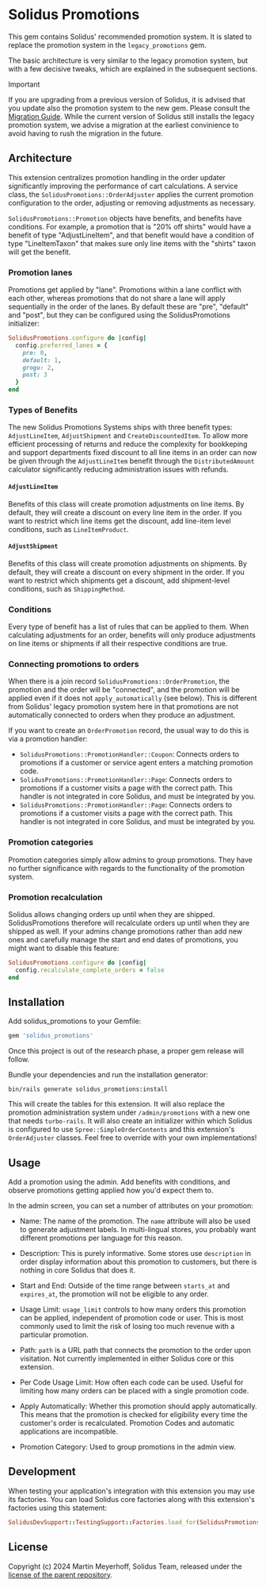# Solidus Promotions

This gem contains Solidus' recommended promotion system. It is slated to replace the promotion system in the `legacy_promotions` gem.

The basic architecture is very similar to the legacy promotion system, but with a few decisive tweaks, which are explained in the subsequent sections.

> [!IMPORTANT]  
> If you are upgrading from a previous version of Solidus, it is advised that you update also the promotion system to the new gem. Please consult the [Migration Guide](./MIGRATING.md).
> While the current version of Solidus still installs the legacy promotion system, we advise a migration at the earliest convinience to avoid having to rush the migration in the future. 


## Architecture

This extension centralizes promotion handling in the order updater significantly improving the performance of cart calculations. A service class, the `SolidusPromotions::OrderAdjuster` applies the current promotion configuration to the order, adjusting or removing adjustments as necessary.

`SolidusPromotions::Promotion` objects have benefits, and benefits have conditions. For example, a promotion that is "20% off shirts" would have a benefit of type "AdjustLineItem", and that benefit would have a condition of type "LineItemTaxon" that makes sure only line items with the "shirts" taxon will get the benefit.

### Promotion lanes

Promotions get applied by "lane". Promotions within a lane conflict with each other, whereas promotions that do not share a lane will apply sequentially in the order of the lanes. By default these are "pre", "default" and "post", but they can be configured using the SolidusPromotions initializer:

```rb
SolidusPromotions.configure do |config|
  config.preferred_lanes = {
    pre: 0,
    default: 1,
    grogu: 2,
    post: 3
  }
end
```

### Types of Benefits

The new Solidus Promotions Systems ships with three benefit types: `AdjustLineItem`, `AdjustShipment` and `CreateDiscountedItem`. To allow more efficient processing of returns and reduce the complexity for bookkeping and support departments fixed discount to all line items in an order can now be given through the `AdjustLineItem` benefit through the `DistributedAmount` calculator significantly reducing administration issues with refunds. 

#### `AdjustLineItem`

Benefits of this class will create promotion adjustments on line items. By default, they will create a discount on every line item in the order. If you want to restrict which line items get the discount, add line-item level conditions, such as `LineItemProduct`.

#### `AdjustShipment`

Benefits of this class will create promotion adjustments on shipments. By default, they will create a discount on every shipment in the order. If you want to restrict which shipments get a discount, add shipment-level conditions, such as `ShippingMethod`.

### Conditions

Every type of benefit has a list of rules that can be applied to them. When calculating adjustments for an order, benefits will only produce adjustments on line items or shipments if all their respective conditions are true.

### Connecting promotions to orders

When there is a join record `SolidusPromotions::OrderPromotion`, the promotion and the order will be "connected", and the promotion will be applied even if it does not `apply_automatically` (see below). This is different from Solidus' legacy promotion system here in that promotions are not automatically connected to orders when they produce an adjustment.

If you want to create an `OrderPromotion` record, the usual way to do this is via a promotion handler:

- `SolidusPromotions::PromotionHandler::Coupon`: Connects orders to promotions if a customer or service agent enters a matching promotion code.
- `SolidusPromotions::PromotionHandler::Page`: Connects orders to promotions if a customer visits a page with the correct path. This handler is not integrated in core Solidus, and must be integrated by you.
- `SolidusPromotions::PromotionHandler::Page`: Connects orders to promotions if a customer visits a page with the correct path. This handler is not integrated in core Solidus, and must be integrated by you.

### Promotion categories

Promotion categories simply allow admins to group promotions. They have no further significance with regards to the functionality of the promotion system.

### Promotion recalculation

Solidus allows changing orders up until when they are shipped. SolidusPromotions therefore will recalculate orders up until when they are shipped as well. If your admins change promotions rather than add new ones and carefully manage the start and end dates of promotions, you might want to disable this feature:

```rb
SolidusPromotions.configure do |config|
  config.recalculate_complete_orders = false
end
```

## Installation

Add solidus_promotions to your Gemfile:

```ruby
gem 'solidus_promotions'
```

Once this project is out of the research phase, a proper gem release will follow.

Bundle your dependencies and run the installation generator:

```shell
bin/rails generate solidus_promotions:install
```

This will create the tables for this extension. It will also replace the promotion administration system under
`/admin/promotions` with a new one that needs `turbo-rails`. It will also create an initializer within which Solidus is configured to use `Spree::SimpleOrderContents` and this extension's `OrderAdjuster` classes. Feel free to override with your own implementations!

## Usage

Add a promotion using the admin. Add benefits with conditions, and observe promotions getting applied how you'd expect them to.

In the admin screen, you can set a number of attributes on your promotion:
- Name: The name of the promotion. The `name` attribute will also be used to generate adjustment labels. In multi-lingual stores, you probably want different promotions per language for this reason.

- Description: This is purely informative. Some stores use `description` in order display information about this promotion to customers, but there is nothing in core Solidus that does it.

- Start and End: Outside of the time range between `starts_at` and `expires_at`, the promotion will not be eligible to any order.

- Usage Limit: `usage_limit` controls to how many orders this promotion can be applied, independent of promotion code or user. This is most commonly used to limit the risk of losing too much revenue with a particular promotion.

- Path: `path` is a URL path that connects the promotion to the order upon visitation. Not currently implemented in either Solidus core or this extension.

- Per Code Usage Limit: How often each code can be used. Useful for limiting how many orders can be placed with a single promotion code.

- Apply Automatically: Whether this promotion should apply automatically. This means that the promotion is checked for eligibility every time the customer's order is recalculated. Promotion Codes and automatic applications are incompatible.

- Promotion Category: Used to group promotions in the admin view.

## Development

When testing your application's integration with this extension you may use its factories.
You can load Solidus core factories along with this extension's factories using this statement:

```ruby
SolidusDevSupport::TestingSupport::Factories.load_for(SolidusPromotions::Engine)
```


## License

Copyright (c) 2024 Martin Meyerhoff, Solidus Team, released under the [license of the parent repository](https://github.com/solidusio/solidus/blob/main/LICENSE.md).
